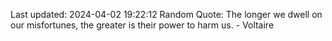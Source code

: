 Last updated: 2024-04-02 19:22:12
Random Quote: The longer we dwell on our misfortunes, the greater is their power to harm us. - Voltaire
